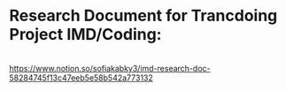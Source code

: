 <br><h1>Research Document for Trancdoing Project IMD/Coding:</h1></br>
https://www.notion.so/sofiakabky3/imd-research-doc-58284745f13c47eeb5e58b542a773132
